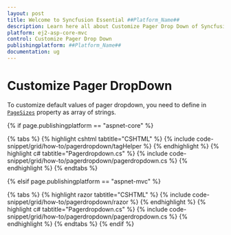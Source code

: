 ```yaml
---
layout: post
title: Welcome to Syncfusion Essential ##Platform_Name##
description: Learn here all about Customize Pager Drop Down of Syncfusion Essential ##Platform_Name## widgets based on HTML5 and jQuery.
platform: ej2-asp-core-mvc
control: Customize Pager Drop Down
publishingplatform: ##Platform_Name##
documentation: ug
---
```



# Customize Pager DropDown

To customize default values of pager dropdown, you need to define in [`PageSizes`](https://help.syncfusion.com/cr/aspnetcore-js2/Syncfusion.EJ2.Grids.GridPageSettings.html#Syncfusion_EJ2_Grids_GridPageSettings_PageSizes) property as array of strings.

{% if page.publishingplatform == "aspnet-core" %}

{% tabs %}
{% highlight cshtml tabtitle="CSHTML" %}
{% include code-snippet/grid/how-to/pagerdropdown/tagHelper %}
{% endhighlight %}
{% highlight c# tabtitle="Pagerdropdown.cs" %}
{% include code-snippet/grid/how-to/pagerdropdown/pagerdropdown.cs %}
{% endhighlight %}
{% endtabs %}

{% elsif page.publishingplatform == "aspnet-mvc" %}

{% tabs %}
{% highlight razor tabtitle="CSHTML" %}
{% include code-snippet/grid/how-to/pagerdropdown/razor %}
{% endhighlight %}
{% highlight c# tabtitle="Pagerdropdown.cs" %}
{% include code-snippet/grid/how-to/pagerdropdown/pagerdropdown.cs %}
{% endhighlight %}
{% endtabs %}
{% endif %}


